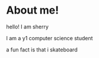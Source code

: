 # About me!

hello! I am sherry

I am a y1 computer science student 
          
a fun fact is that i skateboard

